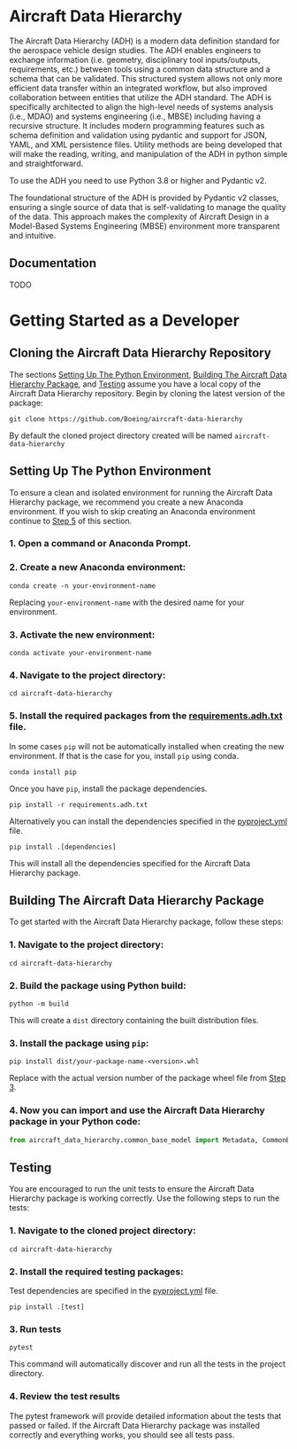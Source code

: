 # Aircraft Data Hierarchy

The Aircraft Data Hierarchy (ADH) is a modern data definition standard for the aerospace vehicle design studies. The ADH enables engineers to exchange information (i.e. geometry, disciplinary tool inputs/outputs, requirements, etc.) between tools using a common data structure and a schema that can be validated. This structured system allows not only more efficient data transfer within an integrated workflow, but also improved collaboration between entities that utilize the ADH standard. The ADH is specifically architected to align the high-level needs of systems analysis (i.e., MDAO) and systems engineering (i.e., MBSE) including having a recursive structure. It includes modern programming features such as schema definition and validation using pydantic and support for JSON, YAML, and XML persistence files. Utility methods are being developed that will make the reading, writing, and manipulation of the ADH in python simple and straightforward.

To use the ADH you need to use Python 3.8 or higher and Pydantic v2. 

The foundational structure of the ADH is provided by Pydantic v2 classes, ensuring a single source of data that is self-validating to manage the quality of the data. This approach makes the complexity of Aircraft Design in a Model-Based Systems Engineering (MBSE) environment more transparent and intuitive.

## Documentation

TODO

# Getting Started as a Developer

## Cloning the Aircraft Data Hierarchy Repository

The sections [Setting Up The Python Environment](#setting-up-the-python-environment), [Building The Aircraft Data Hierarchy Package](#building-the-aircraft-data-hierarchy-package), and [Testing](#testing) assume you have a local copy of the Aircraft Data Hierarchy repository. Begin by cloning the latest version of the package: 

```shell
git clone https://github.com/Boeing/aircraft-data-hierarchy
```

By default the cloned project directory created will be named `aircraft-data-hierarchy`

## Setting Up The Python Environment

To ensure a clean and isolated environment for running the Aircraft Data Hierarchy package, we recommend you create a new Anaconda environment. If you wish to skip creating an Anaconda environment continue to [Step 5](#4-install-the-required-packages-from-the-requirementsadhtxt-file) of this section.

### 1. Open a command or Anaconda Prompt.

### 2. Create a new Anaconda environment:

```shell
conda create -n your-environment-name
```

Replacing `your-environment-name` with the desired name for your environment. 

### 3. Activate the new environment:

```shell
conda activate your-environment-name
```

### 4. Navigate to the project directory:

```shell
cd aircraft-data-hierarchy
```

### 5. Install the required packages from the [requirements.adh.txt](requirements.adh.txt) file.

In some cases `pip` will not be automatically installed when creating the new environment. If that is the case for you, install `pip` using conda.

```shell
conda install pip
```

Once you have `pip`, install the package dependencies.

```shell
pip install -r requirements.adh.txt
```

Alternatively you can install the dependencies specified in the [pyproject.yml](pyproject.yml) file.

```shell
pip install .[dependencies]
```

This will install all the dependencies specified for the Aircraft Data Hierarchy package.

## Building The Aircraft Data Hierarchy Package

To get started with the Aircraft Data Hierarchy package, follow these steps:

### 1. Navigate to the project directory:

```shell
cd aircraft-data-hierarchy
```

### 2. Build the package using Python build:

```shell
python -m build
```

This will create a `dist` directory containing the built distribution files.

### 3. Install the package using `pip`:

```shell
pip install dist/your-package-name-<version>.whl
```

Replace <version> with the actual version number of the package wheel file from [Step 3](#3-build-the-package-using-python-build).

### 4. Now you can import and use the Aircraft Data Hierarchy package in your Python code:

```python
from aircraft_data_hierarchy.common_base_model import Metadata, CommonBaseModel
```

## Testing

You are encouraged to run the unit tests to ensure the Aircraft Data Hierarchy package is working correctly. Use the following steps to run the tests:

### 1. Navigate to the cloned project directory:

```shell
cd aircraft-data-hierarchy
```

### 2. Install the required testing packages:

Test dependencies are specified in the [pyproject.yml](pyproject.toml) file.

```shell
pip install .[test]
```
 
### 3. Run tests

```
pytest
```

This command will automatically discover and run all the tests in the project directory.

### 4. Review the test results

The pytest framework will provide detailed information about the tests that passed or failed. If the Aircraft Data Hierarchy package was installed correctly and everything works, you should see all tests pass.

